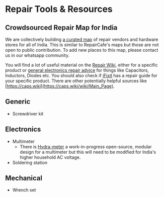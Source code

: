 # Repair Tools & Resources

## Crowdsourced Repair Map for India

We are collectively building [a curated map](https://www.google.com/maps/d/embed?mid=1cixlIAtcnax3OUIfCYN7BihHqoi0698\&ehbc=2E312F) of repair vendors and hardware stores for all of India. This is similar to RepairCafe's maps but those are not open to public contribution. To add new places to this map, please contact us in our whatsapp community.

You will find a lot of useful material on the [Repair Wiki](https://repair.wiki/), either for a specific product or [general electronics repair advice](https://repair.wiki/w/Category:Repair_Basics) for things like Capacitors, Inductors, Diodes etc. You should also check if [iFixit](https://ifixit.com) has a repair guide for your specific product. There are other potentially helpful sources like [https://caps.wiki](https://caps.wiki/wiki/Main_Page).

## Generic

* Screwdriver kit

## Electronics

* Multimeter
  * There is [Hydra-meter](https://www.youtube.com/watch?v=JMexSal01gQ) a work-in-progress open-source, modular design for a multimeter but this will need to be modified for India's higher household AC voltage.
* Soldering station

## Mechanical

* Wrench set





